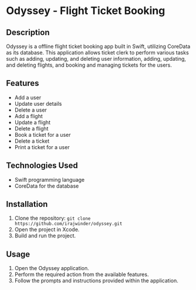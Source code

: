 # Odyssey - Flight Ticket Booking 

## Description
Odyssey is a offline flight ticket booking app built in Swift, utilizing CoreData as its database. This application allows ticket clerk to perform various tasks such as adding, updating, and deleting user information, adding, updating, and deleting flights, and booking and managing tickets for the users.

## Features
- Add a user
- Update user details
- Delete a user
- Add a flight
- Update a flight
- Delete a flight
- Book a ticket for a user
- Delete a ticket
- Print a ticket for a user

## Technologies Used
- Swift programming language
- CoreData for the database

## Installation
1. Clone the repository: `git clone https://github.com/irajwinder/odyssey.git`
2. Open the project in Xcode.
3. Build and run the project.

## Usage
1. Open the Odyssey application.
2. Perform the required action from the available features.
3. Follow the prompts and instructions provided within the application.
